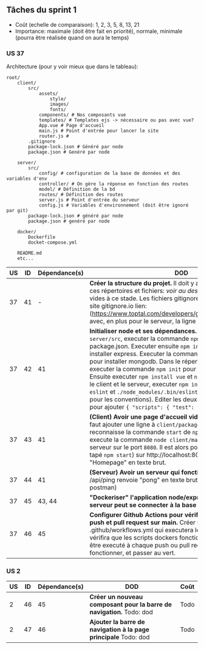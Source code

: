 ## Tâches du sprint 1

- Coût (echelle de comparaison): 1, 2, 3, 5, 8, 13, 21
- Importance: maximale (doit être fait en priorité), normale, minimale (pourra être réalisée quand on aura le temps)

### US 37

Architecture (pour y voir mieux que dans le tableau):

```
root/
    client/
        src/
            assets/
                style/
                images/
                fonts/
            components/ # Nos composants vue
            templates/ # Templates ejs -> nécessaire ou pas avec vue?
            App.vue # Page d'accueil
            main.js # Point d'entrée pour lancer le site
            router.js #
        .gitignore
        package-lock.json # Généré par node
        package.json # Genéré par node

    server/
        src/
            config/ # configuration de la base de données et des variables d'env
            controller/ # On gère la réponse en fonction des routes
            model/ # Définition de la bd
            routes/ # Définition des routes
            server.js # Point d'entrée du serveur
            config.js # Variables d'environnement (doit être ignoré par git)
        package-lock.json # généré par node
        package.json # genéré par node

    docker/
        Dockerfile
        docket-compose.yml

    README.md
    etc...
```

| US | ID | Dépendance(s) | DOD | Coût |
|----|----|---------------|-----|------|
| 37 | 41 | - | **Créer la structure du projet.** Il doit y avoir (relatif à la racine), ces répertoires et fichiers: *voir au dessus*. Les fichiers sont vides à ce stade. Les fichiers gitignore sont générés à partir du site gitignore.io lien: (https://www.toptal.com/developers/gitignore/api/vscode,node) avec, en plus pour le serveur, la ligne config.js. | 1 |
| 37 | 42 | 41 | **Initialiser node et ses dépendances.** Dans le répertoire `server/src`, executer la commande `npm init` pour créer package.json. Executer ensuite `npm install express` pour installer express. Executer la commande `npm install mongodb` pour installer mongodb. Dans le répertoire `server/client`, executer la commande `npm init` pour créer package.json. Ensuite executer `npm install vue` et `npm install bluefy`. Pour le client et le serveur, executer `npm install jest`, `npm install eslint` et `./node_modules/.bin/eslint --init` (choisir Google pour les conventions). Editer les deux fichiers `package.json` pour ajouter `{ "scripts": { "test": "jest" } }`. | 2 |
| 37 | 43 | 41 | **(Client) Avoir une page d'accueil vide, mais qui fonctionne**. Il faut ajouter une ligne à `client/package.json` pour qu'il reconnaisse la commande `start` de `npm`. Cette commande execute la commande `node client/main.js` qui va lancer le serveur sur le port `8080`. Il est alors possible d'aller (après avoir tapé `npm start`) sur http://localhost:8080/. Cela doit afficher "Homepage" en texte brut. | 3 |
| 37 | 44 | 41 | **(Serveur) Avoir un serveur qui fonctionne**. todo (une route /api/ping renvoie "pong" en texte brut - peut etre testé avec postman) | 3 |
| 37 | 45 | 43, 44 | **"Dockeriser" l'application node/express/mongoDB et le serveur peut se connecter à la base mongoDB.** Todo: dod | 8 |
| 37 | 46 | 45 | **Configurer Github Actions pour vérifier le build à chaque push et pull request sur main.** Créer un fichier dans .github/workflows.yml qui executera les tests avec jest, et qui vérifira que les scripts dockers fonctionnent. Ce script devra être executé à chaque push ou pull request sur main. Cela devra fonctionner, et passer au vert. | 5 |

### US 2

| US | ID | Dépendance(s) | DOD | Coût |
|----|----|---------------|-----|------|
| 2  | 46 | 45 | **Créer un nouveau composant pour la barre de navigation.** Todo: dod | Todo |
| 2  | 47 | 46 | **Ajouter la barre de navigation à la page principale** Todo: dod | Todo |
